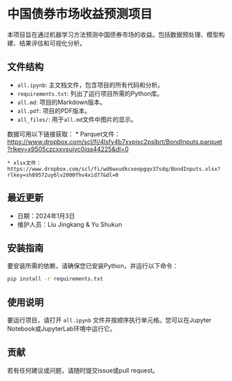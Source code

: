 # 中国债券市场收益预测项目

本项目旨在通过机器学习方法预测中国债券市场的收益。包括数据预处理、模型构建、结果评估和可视化分析。

## 文件结构

- `all.ipynb`: 主文档文件，包含项目的所有代码和分析。
- `requirements.txt`: 列出了运行项目所需的Python库。
- `all.md`: 项目的Markdown版本。
- `all.pdf`: 项目的PDF版本。
- `all_files/`: 用于`all.md`文件中图片的显示。

数据可用以下链接获取：
    * Parquet文件：https://www.dropbox.com/scl/fi/4lsfy4b7xypisc2pslbrt/BondInputs.parquet?rlkey=x9505czcxxvsujvc0iqa44225&dl=0
    
    * xlsx文件： https://www.dropbox.com/scl/fi/wd6wxudkcxeopgqv37sdq/BondInputs.xlsx?rlkey=sh89572uy6lv2000fhv4xid77&dl=0

## 最近更新

- 日期：2024年1月3日
- 维护人员：Liu Jingkang & Yu Shukun

## 安装指南

要安装所需的依赖，请确保您已安装Python，并运行以下命令：

```bash
pip install -r requirements.txt
```

## 使用说明

要运行项目，请打开 `all.ipynb` 文件并按顺序执行单元格。您可以在Jupyter Notebook或JupyterLab环境中运行它。

## 贡献

若有任何建议或问题，请随时提交issue或pull request。

